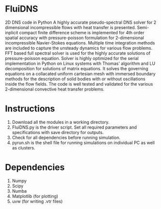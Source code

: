 # FluiDNS
2D DNS code in Python 
A highly accurate pseudo-spectral DNS solver for 2 dimensional incompressible flows with heat transfer is presented. Semi-inplicit compact finite difference scheme is implemented for 4th order spatial accuracy with pressure-poisson formulation for 2-dimensional incompressible Navier-Stokes equations. Multiple time integration methods are included to capture the unsteady dynamics for various flow problems. FFT based full spectral solver is used for the highly accurate solutions of pressure-poisson equation. Solver is highly optimized for the serial implementation in Python on Linux systems with Thomas' algorithm and LU decomposition for solutions of matrix equations. It solves the governing equations on a collacated uniform cartesian mesh with immersed boundary methods for the description of solid bodies with or without oscillations inside the flow fields. The code is well tested and validated for the various 2-dimensional convective heat transfer problems.   

# Instructions
1. Download all the modules in a working directory.
2. FluiDNS.py is the driver script. Set all required parameters and specifications with save directory for outputs.
3. Check for all dependencies before running simulation.
4. pyrun.sh is the shell file for running simulations on individual PC as well as clusters.

# Dependencies
1. Numpy
2. Scipy
3. Numba
4. Matplotlib (for plotting)
5. uvw  (for writing .vtr files)

